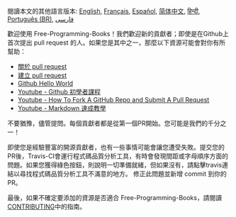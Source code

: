 閱讀本文的其他語言版本: [English](HOWTO.md), [Français](HOWTO-fr.md), [Español](HOWTO-es.md), [简体中文](HOWTO-zh.md), [हिन्दी](HOWTO-hi.md), [Português (BR)](HOWTO-pt_BR.md), [فارسی](HOWTO-fa_IR.md)

歡迎使用 Free-Programming-Books！我們歡迎新的貢獻者；即使是在Github上首次提出 pull request 的人。如果您是其中之一，那麼以下資源可能會對你有所幫助：

* [關於 pull request](https://help.github.com/articles/about-pull-requests/)
* [建立 pull request](https://docs.github.com/en/free-pro-team@latest/github/collaborating-with-issues-and-pull-requests/creating-a-pull-request)
* [Github Hello World](https://guides.github.com/activities/hello-world/)
* [Youtube - Github 初學者課程](https://www.youtube.com/watch?v=0fKg7e37bQE)
* [Youtube - How To Fork A GitHub Repo and Submit A Pull Request](https://www.youtube.com/watch?v=G1I3HF4YWEw)
* [Youtube - Markdown 速成教學](https://www.youtube.com/watch?v=HUBNt18RFbo)


不要猶豫，儘管提問。每個貢獻者都是從第一個PR開始。您可能是我們的千分之一！

即使您是經驗豐富的開源貢獻者，也有一些事情可能會讓您遭受失敗。提交您的PR後，Travis-CI會運行程式碼品質分析工具，有時會發現間距或字母順序方面的問題。如果您獲得綠色按鈕，則說明一切準備就緒，但如果沒有，請點擊travis連結以尋找程式碼品質分析工具不滿意的地方。 修正此問題並新增 commit 到你的 PR。


最後，如果不確定要添加的資源是否適合 Free-Programming-Books，請閱讀[CONTRIBUTING](CONTRIBUTING-zh_TW.md)中的指南。

